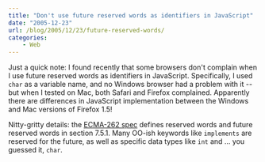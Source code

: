 ```yaml
---
title: "Don't use future reserved words as identifiers in JavaScript"
date: "2005-12-23"
url: /blog/2005/12/23/future-reserved-words/
categories:
    - Web
---
```

Just a quick note: I found recently that some browsers don't complain when I use future reserved words as identifiers in JavaScript. Specifically, I used `char` as a variable name, and no Windows browser had a problem with it -- but when I tested on Mac, both Safari and Firefox complained. Apparently there are differences in JavaScript implementation between the Windows and Mac versions of Firefox 1.5!

Nitty-gritty details: the [ECMA-262 spec][1] defines reserved words and future reserved words in section 7.5.1. Many OO-ish keywords like `implements` are reserved for the future, as well as specific data types like `int` and &#8230; you guessed it, `char`.

 [1]: http://www.ecma-international.org/publications/standards/Ecma-262.htm

